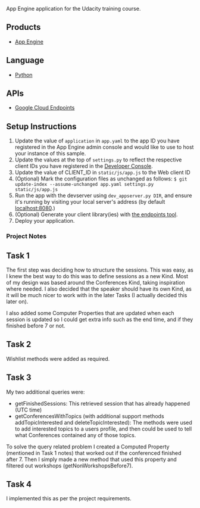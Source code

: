 App Engine application for the Udacity training course.

## Products
- [App Engine][1]

## Language
- [Python][2]

## APIs
- [Google Cloud Endpoints][3]

## Setup Instructions
1. Update the value of `application` in `app.yaml` to the app ID you
   have registered in the App Engine admin console and would like to use to host
   your instance of this sample.
1. Update the values at the top of `settings.py` to
   reflect the respective client IDs you have registered in the
   [Developer Console][4].
1. Update the value of CLIENT_ID in `static/js/app.js` to the Web client ID
1. (Optional) Mark the configuration files as unchanged as follows:
   `$ git update-index --assume-unchanged app.yaml settings.py static/js/app.js`
1. Run the app with the devserver using `dev_appserver.py DIR`, and ensure it's running by visiting your local server's address (by default [localhost:8080][5].)
1. (Optional) Generate your client library(ies) with [the endpoints tool][6].
1. Deploy your application.


[1]: https://developers.google.com/appengine
[2]: http://python.org
[3]: https://developers.google.com/appengine/docs/python/endpoints/
[4]: https://console.developers.google.com/
[5]: https://localhost:8080/
[6]: https://developers.google.com/appengine/docs/python/endpoints/endpoints_tool

### Project Notes

## Task 1
The first step was deciding how to structure the sessions. This was easy, as I knew the best way to do this was to define sessions as a new Kind. Most of my design was based around the Conferences Kind, taking inspiration where needed. I also decided that the speaker should have its own Kind, as it will be much nicer to work with in the later Tasks (I actually decided this later on).

I also added some Computer Properties that are updated when each session is updated so I could get extra info such as the end time, and if they finished before 7 or not.

## Task 2
Wishlist methods were added as required.

## Task 3
My two additional queries were:
- getFinishedSessions: This retrieved session that has already happened (UTC time)
- getConferencesWithTopics (with additional support methods addTopicInterested and deleteTopicInterested): The methods were used to add interested topics to a users profile, and then could be used to tell what Conferences contained any of those topics.

To solve the query related problem I created a Computed Property (mentioned in Task 1 notes) that worked out if the conferenced finished after 7. Then I simply made a new method that used this property and filtered out workshops (getNonWorkshopsBefore7).

## Task 4
I implemented this as per the project requirements.
